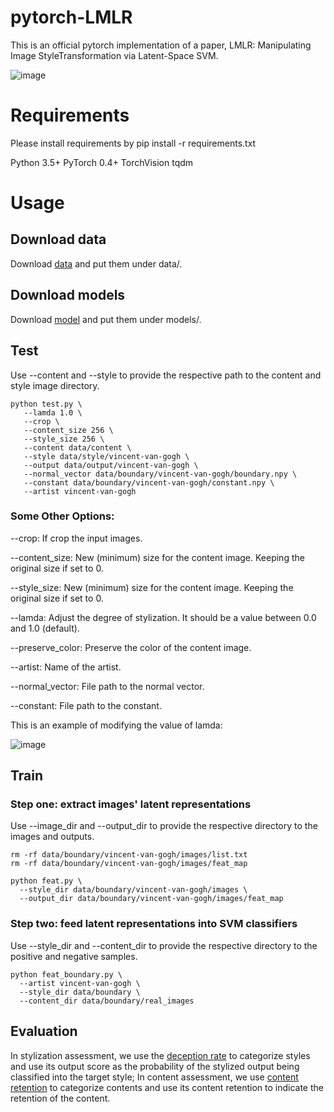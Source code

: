 # pytorch-LMLR
This is an official pytorch implementation of a paper, LMLR: Manipulating Image StyleTransformation via Latent-Space SVM. 

![image](https://github.com/qiudanWang/LMLR/blob/main/img/Figure0.png)

# Requirements
Please install requirements by pip install -r requirements.txt

Python 3.5+
PyTorch 0.4+
TorchVision
tqdm

# Usage
## Download data
Download [data](https://drive.google.com/drive/folders/1CCw_qPXj1VYtglA4PFD0GyBXwLqJ1tIg?usp=sharing) and put them under data/.

## Download models
Download [model](https://drive.google.com/drive/folders/10OF80ukTP4GOgpV2kIlmcHCh_P8xw-dG?usp=sharing) and put them under models/.

## Test
Use --content and --style to provide the respective path to the content and style image directory.

```
python test.py \
   --lamda 1.0 \
   --crop \
   --content_size 256 \
   --style_size 256 \
   --content data/content \
   --style data/style/vincent-van-gogh \
   --output data/output/vincent-van-gogh \
   --normal_vector data/boundary/vincent-van-gogh/boundary.npy \
   --constant data/boundary/vincent-van-gogh/constant.npy \
   --artist vincent-van-gogh
```

### Some Other Options:

--crop: If crop the input images.

--content_size: New (minimum) size for the content image. Keeping the original size if set to 0.

--style_size: New (minimum) size for the content image. Keeping the original size if set to 0.

--lamda: Adjust the degree of stylization. It should be a value between 0.0 and 1.0 (default).

--preserve_color: Preserve the color of the content image.

--artist: Name of the artist.

--normal_vector: File path to the normal vector.

--constant: File path to the constant.

This is an example of modifying the value of lamda:

![image](https://github.com/qiudanWang/LMLR/blob/main/img/Figure1.png)

## Train

### Step one: extract images' latent representations
Use --image_dir and --output_dir to provide the respective directory to the images and outputs.

```
rm -rf data/boundary/vincent-van-gogh/images/list.txt
rm -rf data/boundary/vincent-van-gogh/images/feat_map

python feat.py \
  --style_dir data/boundary/vincent-van-gogh/images \
  --output_dir data/boundary/vincent-van-gogh/images/feat_map
```

### Step two: feed latent representations into SVM classifiers
Use --style_dir and --content_dir to provide the respective directory to the positive and negative samples.
```
python feat_boundary.py \
  --artist vincent-van-gogh \
  --style_dir data/boundary \
  --content_dir data/boundary/real_images
```

## Evaluation
In stylization assessment, we use the [deception rate](https://github.com/CompVis/adaptive-style-transfer/tree/master/evaluation) to categorize styles and use its output score as the probability of the stylized output being classified into the target style; In content assessment, we use [content retention](https://github.com/tensorflow/models/tree/v1.12.0/research/slim) to categorize contents and use its content retention to indicate the retention of the content. 

